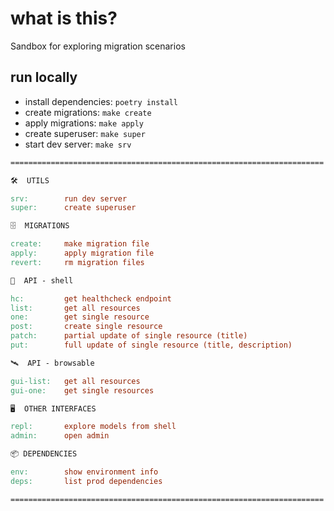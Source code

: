 # what is this?

Sandbox for exploring migration scenarios

## run locally

* install dependencies: `poetry install`
* create migrations: `make create`
* apply migrations: `make apply`
* create superuser: `make super`
* start dev server: `make srv`

```Makefile
======================================================================

🛠  UTILS

srv:        run dev server
super:      create superuser

🗄  MIGRATIONS

create:     make migration file
apply:      apply migration file
revert:     rm migration files

📡  API - shell

hc:         get healthcheck endpoint
list:       get all resources
one:        get single resource
post:       create single resource
patch:      partial update of single resource (title)
put:        full update of single resource (title, description)

🛰  API - browsable

gui-list:   get all resources
gui-one:    get single resources

🖥  OTHER INTERFACES

repl:       explore models from shell
admin:      open admin

📦 DEPENDENCIES

env:        show environment info
deps:       list prod dependencies

======================================================================
```
